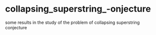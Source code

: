 # collapsing_superstring_-onjecture
some results in the study of the problem of collapsing superstring сonjecture
